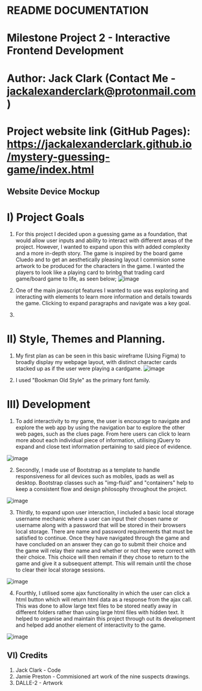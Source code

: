 # README DOCUMENTATION

# **Milestone Project 2 - Interactive Frontend Development**
# Author: Jack Clark (Contact Me - jackalexanderclark@protonmail.com)

# Project website link (GitHub Pages): https://jackalexanderclark.github.io/mystery-guessing-game/index.html

## Website Device Mockup

# I) Project Goals

1. For this project I decided upon a guessing game as a foundation, that would allow user inputs and ability to interact with different areas of the project. However, I wanted to expand upon this with added complexity and a more in-depth story. The game is inspired by the board game Cluedo and to get an aesthetically pleasing layout I commision some artwork to be produced for the characters in the game. I wanted the players to look like a playing card to brinbg that trading card game/board game to life, as seen below; ![image](https://user-images.githubusercontent.com/97599832/212542303-b60b7be1-4f68-4a37-becc-c9d197ef0983.png)

2. One of the main javascript features I wanted to use was exploring and interacting with elements to learn more information and details towards the game. Clicking to expand paragraphs and navigate was a key goal.

3)

# II) Style, Themes and Planning.
1. My first plan as can be seen in this basic wireframe (Using Figma) to broadly display my webpage layout, with distinct character cards stacked up as if the user were playing a cardgame.
![image](https://user-images.githubusercontent.com/97599832/214305597-e1ce96c0-da73-454e-98bb-a566f293bab5.png)

2. I used "Bookman Old Style" as the primary font family.

# III) Development
1. To add interactivity to my game, the user is encourage to navigate and explore the web app by using the navigation bar to explore the other web pages, such as the clues page. From here users can click to learn more about each individual piece of information, utilising jQuery to expand and close text information pertaining to said piece of evidence.

![image](https://user-images.githubusercontent.com/97599832/214308815-8f1801be-2d3e-47d7-a2d1-394ee34d6ec9.png)

2. Secondly, I made use of Bootstrap as a template to handle responsiveness for all devices such as mobiles, ipads as well as desktop. Bootstrap classes such as "img-fluid" and "containers" help to keep a consistent flow and design philosophy throughout the project.

![image](https://user-images.githubusercontent.com/97599832/214308690-cb8c9eec-51de-425d-9d3e-dbaa3266a2d5.png)

3. Thirdly, to expand upon user interaction, I included a basic local storage username mechanic where a user can input their chosen name or username along with a password that will be stored in their browsers local storage. There are name and password requirements that must be satisfied to continue. Once they have navigated through the game and have concluded on an answer they can go to submit their choice and the game will relay their name and whether or not they were correct with their choice. This choice will then remain if they chose to return to the game and give it a subsequent attempt. This will remain until the chose to clear their local storage sessions.

![image](https://user-images.githubusercontent.com/97599832/214308337-df6d7914-ffa1-4ad0-87f3-581c6c88bbd9.png)

4. Fourthly, I utilised some ajax functionality in which the user can click a html button which will return html data as a response from the ajax call. This was done to allow large text files to be stored neatly away in different folders rather than using large html files with hidden text. It helped to organise and maintain this project through out its development and helped add another element of interactivity to the game.

![image](https://user-images.githubusercontent.com/97599832/214308934-2e2cc5f3-5ba2-4fb0-8359-e2f02304f197.png)

## VI) Credits
1. Jack Clark - Code 
2. Jamie Preston - Commisioned art work of the nine suspects drawings.
3. DALLE-2 - Artwork
